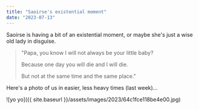 ```yaml
---
title: "Saoirse's existential moment"
date: "2023-07-13"
---
```


Saoirse is having a bit of an existential moment, or maybe she's just a wise old lady in disguise.

> "Papa, you know I will not always be your little baby?
> 
> Because one day you will die and I will die.
> 
> But not at the same time and the same place."

Here's a photo of us in easier, less heavy times (last week)...

![yo yo]({{ site.baseurl }}/assets/images/2023/64c1fce118be4e00.jpg)
